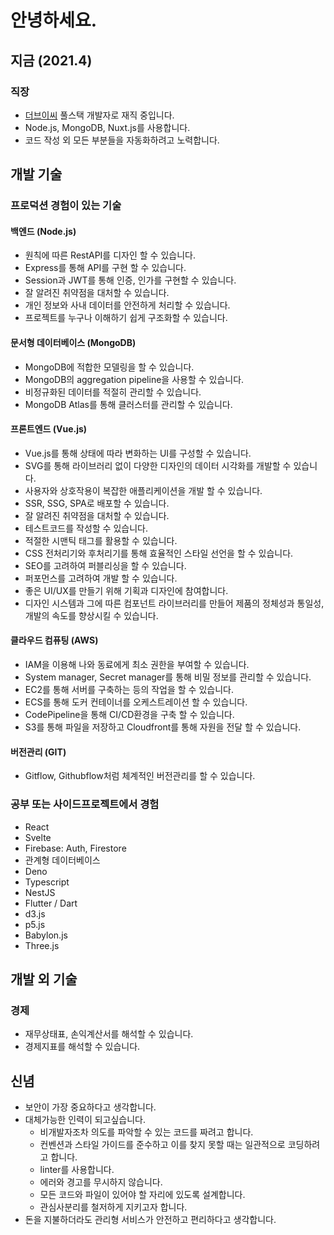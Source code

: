 # 안녕하세요.

## 지금 (2021.4)
### 직장
- [더브이씨](https://thevc.kr) 풀스택 개발자로 재직 중입니다.
- Node.js, MongoDB, Nuxt.js를 사용합니다.
- 코드 작성 외 모든 부분들을 자동화하려고 노력합니다.

## 개발 기술
### 프로덕션 경험이 있는 기술
#### 백엔드 (Node.js)
- 원칙에 따른 RestAPI를 디자인 할 수 있습니다.
- Express를 통해 API를 구현 할 수 있습니다.
- Session과 JWT를 통해 인증, 인가를 구현할 수 있습니다.
- 잘 알려진 취약점을 대처할 수 있습니다.
- 개인 정보와 사내 데이터를 안전하게 처리할 수 있습니다.
- 프로젝트를 누구나 이해하기 쉽게 구조화할 수 있습니다.

#### 문서형 데이터베이스 (MongoDB)
- MongoDB에 적합한 모델링을 할 수 있습니다.
- MongoDB의 aggregation pipeline을 사용할 수 있습니다.
- 비정규화된 데이터를 적절히 관리할 수 있습니다.
- MongoDB Atlas를 통해 클러스터를 관리할 수 있습니다.

#### 프론트엔드 (Vue.js)
- Vue.js를 통해 상태에 따라 변화하는 UI를 구성할 수 있습니다.
- SVG를 통해 라이브러리 없이 다양한 디자인의 데이터 시각화를 개발할 수 있습니다.
- 사용자와 상호작용이 복잡한 애플리케이션을 개발 할 수 있습니다.
- SSR, SSG, SPA로 배포할 수 있습니다.
- 잘 알려진 취약점을 대처할 수 있습니다.
- 테스트코드를 작성할 수 있습니다.
- 적절한 시맨틱 태그를 활용할 수 있습니다.
- CSS 전처리기와 후처리기를 통해 효율적인 스타일 선언을 할 수 있습니다.
- SEO를 고려하여 퍼블리싱을 할 수 있습니다.
- 퍼포먼스를 고려하여 개발 할 수 있습니다.
- 좋은 UI/UX를 만들기 위해 기획과 디자인에 참여합니다.
- 디자인 시스템과 그에 따른 컴포넌트 라이브러리를 만들어 제품의 정체성과 통일성, 개발의 속도를 향상시킬 수 있습니다.

#### 클라우드 컴퓨팅 (AWS)
- IAM을 이용해 나와 동료에게 최소 권한을 부여할 수 있습니다.
- System manager, Secret manager를 통해 비밀 정보를 관리할 수 있습니다.
- EC2를 통해 서버를 구축하는 등의 작업을 할 수 있습니다.
- ECS를 통해 도커 컨테이너를 오케스트레이션 할 수 있습니다.
- CodePipeline을 통해 CI/CD환경을 구축 할 수 있습니다.
- S3를 통해 파일을 저장하고 Cloudfront를 통해 자원을 전달 할 수 있습니다.

#### 버전관리 (GIT)
- Gitflow, Githubflow처럼 체계적인 버전관리를 할 수 있습니다.

### 공부 또는 사이드프로젝트에서 경험
- React
- Svelte
- Firebase: Auth, Firestore
- 관계형 데이터베이스
- Deno
- Typescript
- NestJS
- Flutter / Dart
- d3.js
- p5.js
- Babylon.js
- Three.js

## 개발 외 기술
### 경제
- 재무상태표, 손익계산서를 해석할 수 있습니다.
- 경제지표를 해석할 수 있습니다.

## 신념
- 보안이 가장 중요하다고 생각합니다.
- 대체가능한 인력이 되고싶습니다.
  - 비개발자조차 의도를 파악할 수 있는 코드를 짜려고 합니다.
  - 컨벤션과 스타일 가이드를 준수하고 이를 찾지 못할 때는 일관적으로 코딩하려고 합니다.
  - linter를 사용합니다.
  - 에러와 경고를 무시하지 않습니다.
  - 모든 코드와 파일이 있어야 할 자리에 있도록 설계합니다.
  - 관심사분리를 철저하게 지키고자 합니다.
- 돈을 지불하더라도 관리형 서비스가 안전하고 편리하다고 생각합니다.
